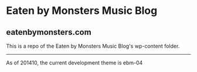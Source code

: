 # Eaten by Monsters Music Blog

## eatenbymonsters.com

This is a repo of the Eaten by Monsters Music Blog's wp-content folder.

---

As of 201410, the current development theme is ebm-04
